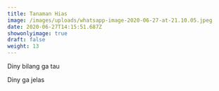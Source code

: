```yaml
---
title: Tanaman Hias
image: /images/uploads/whatsapp-image-2020-06-27-at-21.10.05.jpeg
date: 2020-06-27T14:15:51.687Z
showonlyimage: true
draft: false
weight: 13
---
```

Diny bilang ga tau

<!--more-->

Diny ga jelas